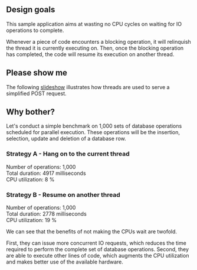 ## Design goals

This sample application aims at wasting no CPU cycles on waiting
for IO operations to complete.

Whenever a piece of code encounters a blocking operation, it will
relinquish the thread it is currently executing on. Then, once the
blocking operation has completed, the code will resume its
execution on another thread.

## Please show me

The following <a href="https://docs.google.com/presentation/embed?id=1o_zgVjMeC7PGdy7MF216V-e0DJVwBcJbDhvZ5fl3Vro&start=false&loop=false&delayms=3000">slideshow</a>
illustrates how threads are used to serve a simplified POST request. 

## Why bother?

Let's conduct a simple benchmark on 1,000 sets of database operations
scheduled for parallel execution. These operations will be the
insertion, selection, update and deletion of a database row.

### Strategy A - Hang on to the current thread

Number of operations: 1,000  
Total duration: 4917 milliseconds  
CPU utilization: 8 %  

### Strategy B - Resume on another thread

Number of operations: 1,000  
Total duration: 2778 milliseconds  
CPU utilization: 19 %

We can see that the benefits of not making the CPUs wait are twofold.

First, they can issue more concurrent IO requests, which reduces
the time required to perform the complete set of database operations.
Second, they are able to execute other lines of code, which augments
the CPU utilization and makes better use of the available hardware.